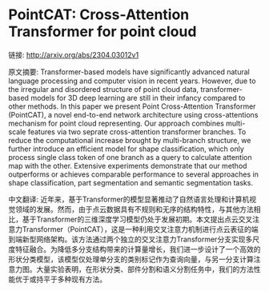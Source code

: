 # PointCAT: Cross-Attention Transformer for point cloud

链接: http://arxiv.org/abs/2304.03012v1

原文摘要:
Transformer-based models have significantly advanced natural language
processing and computer vision in recent years. However, due to the irregular
and disordered structure of point cloud data, transformer-based models for 3D
deep learning are still in their infancy compared to other methods. In this
paper we present Point Cross-Attention Transformer (PointCAT), a novel
end-to-end network architecture using cross-attentions mechanism for point
cloud representing. Our approach combines multi-scale features via two seprate
cross-attention transformer branches. To reduce the computational increase
brought by multi-branch structure, we further introduce an efficient model for
shape classification, which only process single class token of one branch as a
query to calculate attention map with the other. Extensive experiments
demonstrate that our method outperforms or achieves comparable performance to
several approaches in shape classification, part segmentation and semantic
segmentation tasks.

中文翻译:
近年来，基于Transformer的模型显著推动了自然语言处理和计算机视觉领域的发展。然而，由于点云数据具有不规则和无序的结构特性，与其他方法相比，基于Transformer的三维深度学习模型仍处于发展初期。本文提出点云交叉注意力Transformer（PointCAT），这是一种利用交叉注意力机制进行点云表征的端到端新型网络架构。该方法通过两个独立的交叉注意力Transformer分支实现多尺度特征融合。为降低多分支结构带来的计算量增长，我们进一步设计了一个高效的形状分类模型，该模型仅处理单分支的类别标记作为查询向量，与另一分支计算注意力图。大量实验表明，在形状分类、部件分割和语义分割任务中，我们的方法性能优于或持平于多种现有方法。
